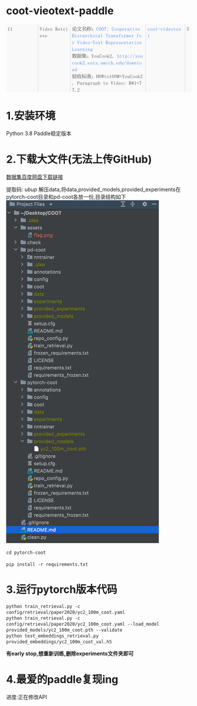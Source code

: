 # coot-vieotext-paddle
![flag](assets/flag.png)

# 1.安装环境
Python 3.8
Paddle稳定版本
# 2.下载大文件(无法上传GitHub)
[数据集百度网盘下载链接](https://pan.baidu.com/s/1raSjxWL3lyKzk5th0jfpyw)

提取码: *ubup*
解压data,将data,provided_models,provided_experiments在pytorch-coot目录和pd-coot各放一份,目录结构如下
![img.png](assets/img.png)
```shell
cd pytorch-coot

pip install -r requirements.txt
```
# 3.运行pytorch版本代码

```shell
python train_retrieval.py -c config/retrieval/paper2020/yc2_100m_coot.yaml
python train_retrieval.py -c config/retrieval/paper2020/yc2_100m_coot.yaml --load_model provided_models/yc2_100m_coot.pth --validate
python test_embeddings_retrieval.py provided_embeddings/yc2_100m_coot_val.h5
```

**有early stop,想重新训练,删除experiments文件夹即可**
# 4.最爱的paddle复现ing
进度:正在修改API


